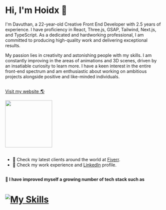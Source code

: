  # Hi, I'm Hoidx 👋 

I'm Davuthan, a 22-year-old Creative Front End Developer with 2.5 years of experience. I have proficiency in React, Three.js, GSAP, Tailwind, Next.js, and TypeScript. As a dedicated and hardworking professional, I am committed to producing high-quality work and delivering exceptional results.

My passion lies in creativity and astonishing people with my skills. I am constantly improving in the areas of animations and 3D scenes, driven by an insatiable curiosity to learn more. I have a keen interest in the entire front-end spectrum and am enthusiastic about working on ambitious projects alongside positive and like-minded individuals.

##  
<a href="https://www.hoidx.dev/">  Visit my website 🌎 </a>







<a target="_blank" href="https://www.hoidx.dev/"><img align="center" width="150" height="150" src="https://media.tenor.com/i_K3zWsgcG8AAAAi/hacker-pepe.gif"></a>

## 
- 🌱 Check my latest clients around the world at <a href="https://www.fiverr.com/hoidxdev?up_rollout=true"> Fiverr</a>.
- 💼 Check my work experience and <a href="https://www.linkedin.com/in/davuthan-hoidx/">LinkedIn</a> profile.

##

**📝 I have improved myself a growing number of tech stack such as**

# [![My Skills](https://skillicons.dev/icons?i=react,next,tailwind,redux,bootstrap,mongodb,graphql,firebase,jest,figma&perline=10)](https://skillicons.dev)
